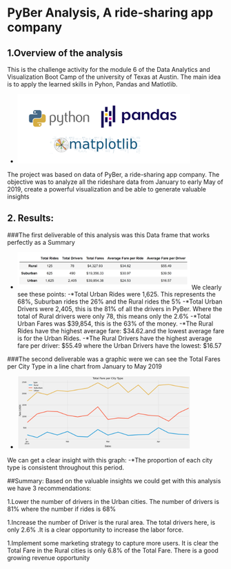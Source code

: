 # PyBer Analysis, A ride-sharing app company


## 1.Overview of the analysis

This is the challenge activity for the module 6 of the Data Analytics and Visualization Boot Camp of the university of Texas at Austin.
The main idea is to apply the learned skills in Pyhon, Pandas and Matlotlib.
- <img src = "Resources/python_pandas_matplotlib.png" width= "400" >
The project  was based on data of  PyBer, a ride-sharing app company. 
The objective was  to analyze all the rideshare data from January to early May of 2019, create a powerful visualization and be able to generate valuable insights


## 2. Results:

###The first deliverable of this analysis was this Data frame that works perfectly as a Summary
- <img src = "Resources/summary.png" width= "400" >
  We clearly see these points:
  -*Total Urban Rides were 1,625. This represents the 68%, Suburban rides the 26% and the Rural rides  the 5%
  -*Total Urban Drivers  were 2,405, this is the 81% of all the drivers in PyBer. Where the  total of Rural drivers were only 78, this means only the 2.6%
  -*Total Urban Fares was $39,854,  this is the 63% of the money.
  -*The Rural Rides have the highest average fare: $34.62.and the lowest average  fare is for the Urban Rides.
  -*The Rural Drivers have the highest average fare per driver: $55.49 where the Urban Drivers have the lowest: $16.57
 ###The second deliverable was a graphic were we can see the Total Fares per City Type in a line chart from January to May 2019
  - <img src = "Resources/graph.png" width= "400" >
   We can get a clear insight with this graph:
  -*The proportion of each city type is consistent throughout this period.


##Summary: 
Based on the valuable insights we could get with this analysis we have 3 recommendations:

1.Lower the number of drivers in the Urban cities. The number of drivers is 81% where the number if rides is 68%

1.Increase the number of Driver is the rural area. The total drivers here, is only  2.6% .It is a clear opportunity to increase the labor force.

1.Implement some marketing strategy to capture more users. It is clear the Total Fare in the Rural cities is  only 6.8% of the Total  Fare. There is a good growing revenue opportunity
